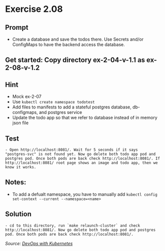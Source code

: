 # Exercise 2.08
## Prompt
- Create a database and save the todos there. Use Secrets and/or ConfigMaps to have the backend access the database.

## Get started: Copy directory ex-2-04-v-1.1 as ex-2-08-v-1.2

## Hint
- Mock ex-2-07
- Use `kubectl create namespace todotest`
- Add files to manifests to add a stateful postgres database, db-configmaps, and postgres service
- Update the todo app so that we refer to database instead of in memory json file

## Test
    - Open http://localhost:8081/. Wait for 5 seconds if it says "postgres-svc" is not found yet. Now go delete both todo app pod and postgres pod. Once both pods are back check http://localhost:8081/. If http://localhost:8081/ root page shows an image and todo app, then we know it works.

## Notes:
- To add a defualt namespace, you have to manually add `kubectl config set-context --current --namespace=<name>`

## Solution
    - cd to this directory, run `make relaunch-cluster` and check http://localhost:8081/. Now go delete both todo app pod and postgres pod. Once both pods are back check http://localhost:8081/.

<i>Source: [DevOps with Kubernetes](https://devopswithkubernetes.com/part-2/4-statefulsets-and-jobs)</i>